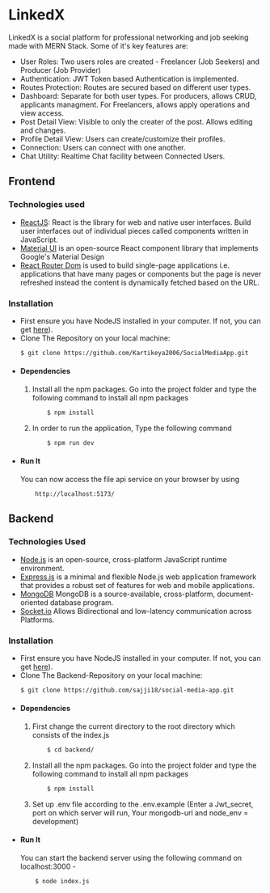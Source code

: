 # LinkedX
LinkedX is a social platform for professional networking and job seeking made with MERN Stack. Some of it's key features are: 
* User Roles: Two users roles are created - Freelancer (Job Seekers) and Producer (Job Provider)
* Authentication: JWT Token based Authentication is implemented.
* Routes Protection: Routes are secured based on different user types.
* Dashboard: Separate for both user types. For producers, allows CRUD, applicants managment. For Freelancers, allows apply operations and view access.
* Post Detail View: Visible to only the creater of the post. Allows editing and changes.
* Profile Detail View: Users can create/customize their profiles.
* Connection: Users can connect with one another.
* Chat Utility: Realtime Chat facility between Connected Users.
## Frontend
### Technologies used
* [ReactJS](https://react.dev/): React is the library for web and native user interfaces. Build user interfaces out of individual pieces called components written in JavaScript.
* [Material UI](https://mui.com/material-ui/) is an open-source React component library that implements Google's Material Design
* [React Router Dom](https://reactrouter.com/en/main) is used to build single-page applications i.e. applications that have many pages or components but the page is never refreshed instead the content is dynamically fetched based on the URL.
### Installation
* First ensure you have NodeJS installed in your computer. If not, you can get [here](https://nodejs.org/en/)).
* Clone The Repository on your local machine: 
    ```bash
    $ git clone https://github.com/Kartikeya2006/SocialMediaApp.git
    ```
* #### Dependencies
    1. Install all the npm packages. Go into the project folder and type the following command to install all npm packages
        ```bash
            $ npm install
        ```
    2. In order to run the application, Type the following command
        ```bash
            $ npm run dev
        ```
* #### Run It
    You can now access the file api service on your browser by using
    ```
        http://localhost:5173/
    ```
## Backend
### Technologies Used
* [Node.js](https://nodejs.org/en) is an open-source, cross-platform JavaScript runtime environment.
* [Express.js](https://expressjs.com/) is a minimal and flexible Node.js web application framework that provides a robust set of features for web and mobile applications.
* [MongoDB](https://www.mongodb.com/) MongoDB is a source-available, cross-platform, document-oriented database program.
* [Socket.io](https://socket.io/) Allows Bidirectional and low-latency communication across Platforms.
### Installation
* First ensure you have NodeJS installed in your computer. If not, you can get [here](https://nodejs.org/en/)).
* Clone The Backend-Repository on your local machine: 
    ```bash
    $ git clone https://github.com/sajji18/social-media-app.git
    ```
* #### Dependencies
    1. First change the current directory to the root directory which consists of the index.js
        ```bash
            $ cd backend/
        ```
    2. Install all the npm packages. Go into the project    folder and type the following command to install all npm packages
        ```bash
            $ npm install
        ```
    3. Set up .env file according to the .env.example (Enter a Jwt_secret, port on which server will run, Your mongodb-url and node_env = development)
* #### Run It
    You can start the backend server using the following command on localhost:3000 - 
    ```bash
        $ node index.js
    ```
